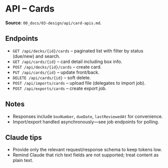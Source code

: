 # API – Cards

**Source**: `00_docs/03-design/api/card-apis.md`.

## Endpoints
- `GET /api/decks/{id}/cards` – paginated list with filter by status (due/new) and search.
- `GET /api/cards/{id}` – card detail including box info.
- `POST /api/decks/{id}/cards` – create card.
- `PUT /api/cards/{id}` – update front/back.
- `DELETE /api/cards/{id}` – soft delete.
- `POST /api/imports/cards` – upload file (delegates to import job).
- `POST /api/exports/cards` – create export job.

## Notes
- Responses include `boxNumber`, `dueDate`, `lastReviewedAt` for convenience.
- Import/export handled asynchronously—see job endpoints for polling.

## Claude tips
- Provide only the relevant request/response schema to keep tokens low.
- Remind Claude that rich text fields are not supported; treat content as plain text.
